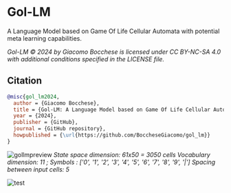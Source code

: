 # Gol-LM
A Language Model based on Game Of Life Cellular Automata with potential meta learning capabilities.

*Gol-LM © 2024 by Giacomo Bocchese is licensed under CC BY-NC-SA 4.0 with additional conditions specified in the LICENSE file.*

## Citation
```bibtex
@misc{gol_lm2024,
  author = {Giacomo Bocchese},
  title = {Gol-LM: A Language Model based on Game Of Life Cellular Automata with potential meta learning capabilities},
  year = {2024},
  publisher = {GitHub},
  journal = {GitHub repository},
  howpublished = {\url{https://github.com/BoccheseGiacomo/gol_lm}}
}
```

![gollmpreview](https://github.com/user-attachments/assets/339917d0-55de-4d41-9a30-a993c80bbdf3)
*State space dimension: 61x50 = 3050 cells
Vocabulary dimension: 11 ; Symbols : ['0', '1', '2', '3', '4', '5', '6', '7', '8', '9', '|']
Spacing between input cells: 5*


![test](https://github.com/user-attachments/assets/f1773f5a-1ddb-4e8c-9bde-c93dec488601)
